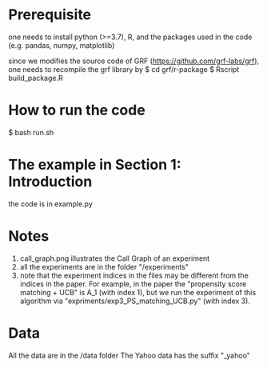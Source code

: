 # Prerequisite 
one needs to install python (>=3.7), R, and the packages used in the code (e.g. pandas, numpy, matplotlib)

since we modifies the source code of GRF (https://github.com/grf-labs/grf), one needs to recompile the grf library by 
$ cd grf/r-package
$ Rscript build_package.R


# How to run the code
$ bash run.sh

# The example in Section 1: Introduction
the code is in example.py

# Notes
1. call_graph.png illustrates the Call Graph of an experiment
2. all the experiments are in the folder "/experiments"
3. note that the experiment indices in the files may be different from the indices in the paper. For example, in the paper the "propensity score matching + UCB" is A_1 (with index 1), but we run the experiment of this algorithm via "expriments/exp3_PS_matching_UCB.py" (with index 3).

# Data
All the data are in the /data folder
The Yahoo data has the suffix "_yahoo"
